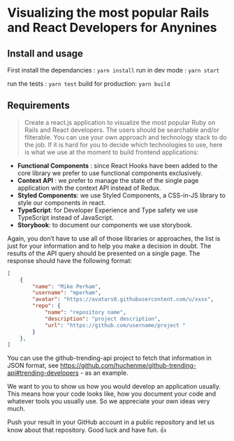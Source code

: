 # Visualizing the most popular Rails and React Developers for Anynines

## Install and usage

First install the dependancies : `yarn install`
run in dev mode : `yarn start`

run the tests : `yarn test`
build for production: `yarn build`

## Requirements

>Create a react.js application to visualize the most popular Ruby on Rails and React developers. The users should be searchable and/or filterable. You can use your own approach and technology stack to do the job. If it is hard for you to decide which technologies to use, here is what we use at the moment to build frontend applications:
- **Functional Components** : since React Hooks have been added to the core library we prefer to use functional components exclusively.
- **Context API** : we prefer to manage the state of the single page application with the context API instead of Redux.
- **Styled Components**: we use Styled Components, a CSS-in-JS library to style our components in react.
- **TypeScript**: for Developer Experience and Type safety we use TypeScript instead of JavaScript.
- **Storybook**: to document our components we use storybook.

Again, you don’t have to use all of those libraries or approaches, the list is just for your information and to help you make a decision in doubt.
The results of the API query should be presented on a single page. The response should have the following format:

```json
[
    {   
        "name": "Mike Perham",  
        "username": "mperham",
        "avatar": "https://avatars0.githubusercontent.com/u/xxxx",  
        "repo": {
            "name": "repository name",
            "description": "project description",
            "url": "https://github.com/username/project "
        }
    },
]
```

You can use the github-trending-api project to fetch that information in JSON format, see https://github.com/huchenme/github-trending-api#trending-developers - as an example.

We want to you to show us how you would develop an application usually. This means how your code looks like, how you document your code and whatever tools you usually use. So we appreciate your own ideas very much.

Push your result in your GitHub account in a public repository and let us know about that repository. Good luck and have fun. 👍
